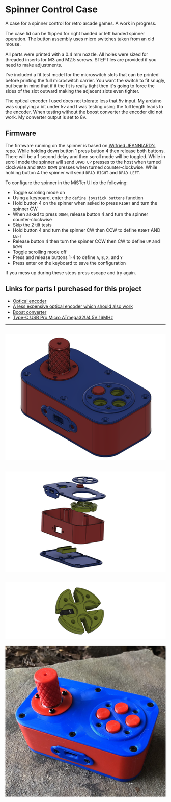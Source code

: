 # Spinner Control Case

A case for a spinner control for retro arcade games. A work in progress.

The case lid can be flipped for right handed or left handed spinner operation. The button assembly uses micro switches taken from an old mouse.

All parts were printed with a 0.4 mm nozzle. All holes were sized for threaded inserts for M3 and M2.5 screws. STEP files are provided if you need to make adjustments.

I've included a fit test model for the microswitch slots that can be printed before printing the full microswitch carrier. You want the switch to fit snugly, but bear in mind that if it the fit is really tight then it's going to force the sides of the slot outward making the adjacent slots even tighter.

The optical encoder I used does not tolerate less that 5v input. My arduino was supplying a bit under 5v and I was testing using the full length leads to the encoder. When testing without the boost converter the encoder did not work. My converter output is set to 8v.

## Firmware

The firmware running on the spinner is based on [Wilfried JEANNIARD's repo](https://github.com/willoucom/Arduino_ArcadeSpinner). While holding down button 1 press button 4 then release both buttons. There will be a 1 second delay and then scroll mode will be toggled. While in scroll mode the spinner will send `DPAD UP` presses to the host when turned clockwise and `DPAD DOWN` presses when turned counter-clockwise. While holding button 4 the spinner will send `DPAD RIGHT` and `DPAD LEFT`.

To configure the spinner in the MiSTer UI do the following:

* Toggle scroling mode on
* Using a keyboard, enter the `define joystick buttons` function
* Hold button 4 on the spinner when asked to press `RIGHT` and turn the spinner CW
* When asked to press `DOWN`, release button 4 and turn the spinner counter-clockwise
* Skip the 2 tilt tests
* Hold button 4 and turn the spinner CW then CCW to define `RIGHT` AND `LEFT`
* Release button 4 then turn the spinner CCW then CW to define `UP` and `DOWN`
* Toggle scrolling mode off
* Press and release buttons 1-4 to define `A`, `B`, `X`, and `Y`
* Press enter on the keyboard to save the configuration

If you mess up during these steps press escape and try again.

## Links for parts I purchased for this project

* [Optical encoder](https://www.amazon.com/dp/B07MX1SYXB?ref=ppx_yo2ov_dt_b_product_details&th=1)
* [A less expensive optical encoder which should also work](https://www.amazon.com/dp/B00UTIFCVA/?coliid=I373P7F62KK8D2&colid=1G7PXZNDFR96N&psc=1&ref_=list_c_wl_lv_ov_lig_dp_it)
* [Boost converter](https://www.amazon.com/dp/B0C858YYQ1?ref=ppx_yo2ov_dt_b_product_details&th=1)
* [Type-C USB Pro Micro ATmega32U4 5V 16MHz](https://www.amazon.com/dp/B0BCW67NJP?psc=1&ref=ppx_yo2ov_dt_b_product_details)

---
![case image](images/case.png)
---
![exploded view](images/case-exploded.png)
---
![switch carrier](images/switch-carrier.png)
---
![prototype](images/proto.jpg)